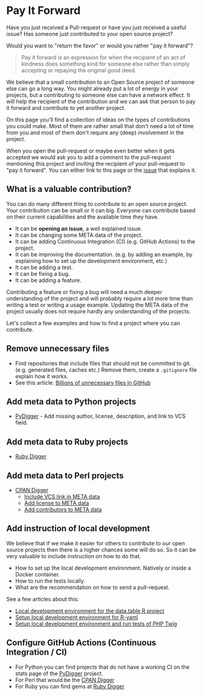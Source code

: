# Pay It Forward

Have you just received a Pull-request or have you just received a useful issue? Has someone just contributed to your open source project?

Would you want to "return the favor" or would you rather "pay it forward"?

> Pay it forward is an expression for when the recipient of an act of kindness does something kind for someone else rather than simply accepting or repaying the original good deed.

We believe that a small contribution to an Open Source project of someone else can go a long way. You might already put a lot of energy in your projects,
but a contributing to someone else can have a network effect. It will help the recipient of the contribution and we can ask that person to pay it forward
and contribute to yet another project.

On this page you'll find a collection of ideas on the types of contributions you could make. Most of them are rather small that don't need a lot of time from you
and most of them don't require any (deep) involvement in the project.

When you open the pull-request or maybe even better when it gets accepted we would ask you to add a comment to the pull-request mentioning this project
and inviting the recipient of your pull-request to "pay it forward". You can either link to this page or the [issue](https://github.com/OSDC-Code-Maven/OSDC-Code-Maven.github.io/issues/5)
that explains it.

## What is a valuable contribution?

You can do many different thing to contribute to an open source project. Your contribution can be small or it can big. Everyone can contribute based on their current capabilities and the available time they have.
* It can be **opening an issue**, a well explained issue.
* It can be changing some META data of the project.
* It can be adding Continuous Integration (CI) (e.g. GitHub Actions) to the project.
* It can be improving the documentation. (e.g. by adding an example, by explaining how to set up the development environment, etc.)
* It can be adding a test.
* It can be fixing a bug.
* It can be adding a feature.

Contributing a feature or fixing a bug will need a much deeper understanding of the project and will probably require a lot more time than writing a test or writing a usage example. Updating the META data of the project usually does not require hardly any understanding of the projects.

Let's collect a few examples and how to find a project where you can contribute.

## Remove unnecessary files

* Find repositories that include files that should not be committed to git. (e.g. generated files, caches etc.) Remove them, create a `.gitignore` file explain how it works.
* See this article: [Billions of unnecessary files in GitHub](https://dev.to/szabgab/billions-of-unnecessary-files-in-github-i85)


## Add meta data to Python projects

* [PyDigger](https://pydigger.com/) - Add missing author, license, description, and link to VCS field.

## Add meta data to Ruby projects

* [Ruby Digger](https://ruby-digger.code-maven.com/)

## Add meta data to Perl projects

* [CPAN Digger](https://cpan-digger.perlmaven.com/)
    * [Include VCS link in META data](https://perlmaven.com/how-to-add-link-to-version-control-system-of-a-cpan-distributions)
    * [Add license to META data](https://perlmaven.com/how-to-add-the-license-field-to-meta-files-on-cpan)
    * [Add contributors to META data](https://perlmaven.com/how-to-add-list-of-contributors-to-the-cpan-meta-files)

## Add instruction of local development

We believe that if we make it easier for others to contribute to our open source projects then there is a higher chances some will do so.
So it can be very valuable to include instruction on how to do that.

* How to set up the local development environment. Natively or inside a Docker container.
* How to run the tests locally.
* What are the recommendation on how to send a pull-request.

See a few articles about this:

* [Local development environment for the data.table R project](https://dev.to/szabgab/local-development-environment-for-the-datatable-r-project-5fhb)
* [Setup local development environment for R-yaml](https://dev.to/szabgab/setup-local-development-environment-for-r-yaml-5ejc)
* [Setup local development environment and run tests of PHP Twig](https://dev.to/szabgab/setup-local-development-environment-and-run-tests-of-php-twig-34d3)

## Configure GitHub Actions (Continuous Integration / CI)

* For Python you can find projects that do not have a working CI on the stats page of the [PyDigger](https://pydigger.com/) project.
* For Perl that would be the [CPAN Digger](https://cpan-digger.perlmaven.com/)
* For Ruby you can find gems at [Ruby Digger](https://ruby-digger.code-maven.com/)
